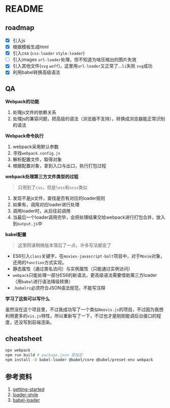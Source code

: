 # README

## roadmap

- [x] 引入js
- [x] 根据模板生成html
- [x] 引入css (`css-loader` `style-loader`) 
- [ ] 引入images `url-loader`处理，但不知道为啥压缩出的图片失效
- [x] 引入其他文件(`svg` `woff`)，这里用`url-loader`又正常了...`li`失败 `svg`成功
- [x] 利用babel转换高级语法 

## QA

**Webpack的功能**
1. 处理js文件的依赖关系
2. 处理js的兼容问题，把高级的语法（浏览器不支持），转换成浏览器能正常识别的语法

**Webpack命令执行**

1. webpack采用默认参数
2. 寻找`webpack.config.js`
3. 解析配置文件，取得对象
4. 根据配置对象，拿到入口与出口，执行打包过程

**webpack处理第三方文件类型的过程**

> 只用到了`css`，但是`less`和`scss`类似

1. 发现不是js文件，查找是否有对应的loader规则
2. 如果有，调用对应loader进行处理
3. 调用loader时，从后往前调用
4. 当最后一个loader调用完毕，会把处理结果交给webpack进行打包合并，放入到`output.js`中

**babel配置**

> 这里网课稍微版本落后了一点，许多写法都变了

- ES6引入`class`关键字，在`movies-javascript-bolt`项目中，对于`Movie`对象，还用的`function`方式实现。
- 静态属性（通过类名访问）与实例属性（只能通过实例访问）
- `webpack`只能处理一部分ES6的新语法，更高级语法需要借助第三方loader（用`babel`进行语法降级转换）
- `.babelrc`必须符合JSON语法规范，不能写注释

**学习了这些可以写什么**

虽然没在这个项目里，不过我成功写了一个类似`Neovis.js`的项目，不过因为我想利用更多的`vis.js`特性，所以重新写了一下，不过也才是刚刚能调后台接口的程度，还没写到前端渲染。 

## cheatsheet

```bash
npx webpack
npm run build # package.json 里指定
npm install -D babel-loader @babel/core @babel/preset-env webpack
```

## 参考资料

1. [getting-started](https://webpack.js.org/guides/getting-started/)
2. [loader-style](https://webpack.js.org/loaders/style-loader/)
3. [babel-loader](https://webpack.js.org/loaders/babel-loader/)